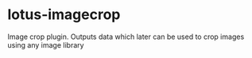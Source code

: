 # lotus-imagecrop
Image crop plugin. Outputs data which later can be used to crop images using any image library

